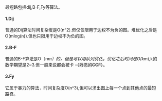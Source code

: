 最短路包括dij,B-F,Fy等算法。

#### 1.Dij

普通的Dij算法时间复杂度是O(n^2).但仅仅限用于边权不为负的图。堆优化之后是O(mlog(n)).但也只限用于边权不为负的图。

#### 2.B-F

普通的B-F算法是O（n*m）的，但是可以用队列优化。优化之后时间是O(k*m),k的数学期望是2\~3.但一般来说都会被卡 ~~（万恶的CCF）~~。

#### 3.Fy

它属于暴力的算法，时间复杂度O(n^3),但可以求出图上每一个点到其他点的最短路径。
